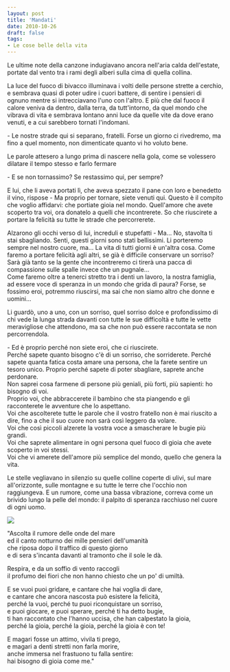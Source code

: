 ```yaml
---
layout: post
title: 'Mandati'
date: 2010-10-26
draft: false
tags: 
- Le cose belle della vita
---
```


Le ultime note della canzone indugiavano ancora nell'aria calda dell'estate, portate dal vento tra i rami degli alberi sulla cima di quella collina.  
  
La luce del fuoco di bivacco illuminava i volti delle persone strette a cerchio, e sembrava quasi di poter udire i cuori battere, di sentire i pensieri di ognuno mentre si intrecciavano l'uno con l'altro. E più che dal fuoco il calore veniva da dentro, dalla terra, da tutt'intorno, da quel mondo che vibrava di vita e sembrava lontano anni luce da quelle vite da dove erano venuti, e a cui sarebbero tornati l'indomani.  
  
\- Le nostre strade qui si separano, fratelli. Forse un giorno ci rivedremo, ma fino a quel momento, non dimenticate quanto vi ho voluto bene.  
  
Le parole attesero a lungo prima di nascere nella gola, come se volessero dilatare il tempo stesso e farlo fermare  
  
\- E se non tornassimo? Se restassimo qui, per sempre?  
  
E lui, che li aveva portati lì, che aveva spezzato il pane con loro e benedetto il vino, rispose - Ma proprio per tornare, siete venuti qui. Questo è il compito che voglio affidarvi: che portiate gioia nel mondo. Quell'amore che avete scoperto tra voi, ora donatelo a quelli che incontrerete. So che riuscirete a portare la felicità su tutte le strade che percorrerete.  
  
Alzarono gli occhi verso di lui, increduli e stupefatti - Ma... No, stavolta ti stai sbagliando. Senti, questi giorni sono stati bellissimi. Li porteremo sempre nel nostro cuore, ma... La vita di tutti giorni è un'altra cosa. Come faremo a portare felicità agli altri, se già è difficile conservare un sorriso? Sarà già tanto se la gente che incontreremo ci tirerà una pacca di compassione sulle spalle invece che un pugnale...  
Come faremo oltre a tenerci stretto tra i denti un lavoro, la nostra famiglia, ad essere voce di speranza in un mondo che grida di paura? Forse, se fossimo eroi, potremmo riuscirsi, ma sai che non siamo altro che donne e uomini...  
  
Li guardò, uno a uno, con un sorriso, quel sorriso dolce e profondissimo di chi vede la lunga strada davanti con tutte le sue difficoltà e tutte le vette meravigliose che attendono, ma sa che non può essere raccontata se non percorrendola.  
  
\- Ed è proprio perché non siete eroi, che ci riuscirete.  
Perché sapete quanto bisogno c'è di un sorriso, che sorriderete. Perché sapete quanta fatica costa amare una persona, che la farete sentire un tesoro unico. Proprio perché sapete di poter sbagliare, saprete anche perdonare.  
Non saprei cosa farmene di persone più geniali, più forti, più sapienti: ho bisogno di voi.  
Proprio voi, che abbraccerete il bambino che sta piangendo e gli racconterete le avventure che lo aspettano.  
Voi che ascolterete tutte le parole che il vostro fratello non è mai riuscito a dire, fino a che il suo cuore non sarà così leggero da volare.  
Voi che così piccoli alzerete la vostra voce a smascherare le bugie più grandi.  
Voi che saprete alimentare in ogni persona quel fuoco di gioia che avete scoperto in voi stessi.  
Voi che vi amerete dell'amore più semplice del mondo, quello che genera la vita.  
  
  
Le stelle vegliavano in silenzio su quelle colline coperte di ulivi, sul mare all'orizzonte, sulle montagne e su tutte le terre che l'occhio non raggiungeva. E un rumore, come una bassa vibrazione, correva come un brivido lungo la pelle del mondo: il palpito di speranza racchiuso nel cuore di ogni uomo.  
  
  
  

![](http://www.fornaeffe.net/public/pirenei_tenda_mattino.jpg)

  

  

"Ascolta il rumore delle onde del mare  
ed il canto notturno dei mille pensieri dell'umanità  
che riposa dopo il traffico di questo giorno  
e di sera s'incanta davanti al tramonto che il sole le dà.  
  
Respira, e da un soffio di vento raccogli  
il profumo dei fiori che non hanno chiesto che un po' di umiltà.  
  
E se vuoi puoi gridare, e cantare che hai voglia di dare,  
e cantare che ancora nascosta può esistere la felicità,  
perché la vuoi, perché tu puoi riconquistare un sorriso,  
e puoi giocare, e puoi sperare, perché ti ha detto bugie,  
ti han raccontato che l'hanno uccisa, che han calpestato la gioia,  
perché la gioia, perché la gioia, perché la gioia è con te!  
  
E magari fosse un attimo, vivila ti prego,  
e magari a denti stretti non farla morire,  
anche immersa nel frastuono tu falla sentire:  
hai bisogno di gioia come me."
